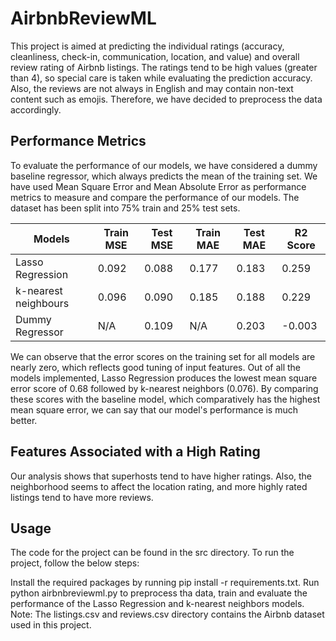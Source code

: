 # AirbnbReviewML
This project is aimed at predicting the individual ratings (accuracy, cleanliness, check-in, communication, location, and value) and overall review rating of Airbnb listings. The ratings tend to be high values (greater than 4), so special care is taken while evaluating the prediction accuracy. Also, the reviews are not always in English and may contain non-text content such as emojis. Therefore, we have decided to preprocess the data accordingly.

## Performance Metrics ##
To evaluate the performance of our models, we have considered a dummy baseline regressor, which always predicts the mean of the training set. We have used Mean Square Error and Mean Absolute Error as performance metrics to measure and compare the performance of our models. The dataset has been split into 75% train and 25% test sets.

| Models                | Train MSE | Test MSE | Train MAE | Test MAE | R2 Score |
| ---------------------| --------- | -------- | --------- | -------- | -------- |
| Lasso Regression     | 0.092     | 0.088    | 0.177     | 0.183    | 0.259    |
| k-nearest neighbours | 0.096     | 0.090    | 0.185     | 0.188    | 0.229    |
| Dummy Regressor      | N/A       | 0.109    | N/A       | 0.203    | -0.003   |

We can observe that the error scores on the training set for all models are nearly zero, which reflects good tuning of input features. Out of all the models implemented, Lasso Regression produces the lowest mean square error score of 0.68 followed by k-nearest neighbors (0.076). By comparing these scores with the baseline model, which comparatively has the highest mean square error, we can say that our model's performance is much better.

## Features Associated with a High Rating ##
Our analysis shows that superhosts tend to have higher ratings. Also, the neighborhood seems to affect the location rating, and more highly rated listings tend to have more reviews.

## Usage ##

The code for the project can be found in the src directory. To run the project, follow the below steps:

Install the required packages by running pip install -r requirements.txt.
Run python airbnbreviewml.py to preprocess tha data, train and evaluate the performance of the Lasso Regression and k-nearest neighbors models.
Note: The listings.csv and reviews.csv directory contains the Airbnb dataset used in this project.
